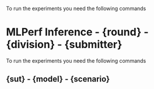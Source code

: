 
To run the experiments you need the following commands

# MLPerf Inference - {round} - {division} - {submitter}

To run the experiments you need the following commands

## {sut} - {model} - {scenario}
